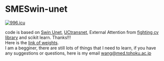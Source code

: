 # SMESwin-unet
<a href="https://996.icu"><img src="https://img.shields.io/badge/link-996.icu-red.svg" alt="996.icu" /></a>

code is based on [Swin Unet](https://github.com/HuCaoFighting/Swin-Unet), [UCtransnet](https://github.com/McGregorWwww/UCTransNet),  External Attention from [fighting cv library](https://github.com/xmu-xiaoma666/External-Attention-pytorch) and scikit learn. Thanks!!!   
Here is the [link of weights](https://www.dropbox.com/sh/7e5gv2rd6tfoiam/AADrgfdMJkUgiSdZW2dbMH-Za?dl=0).  
I am a begginer, there are still lots of things that I need to learn, if you have any suggestions or questions, here is my email wang@med.tohoku.ac.jp

